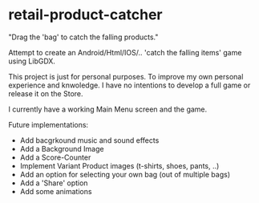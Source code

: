 # retail-product-catcher
"Drag the 'bag' to catch the falling products."

Attempt to create an Android/Html/IOS/.. 'catch the falling items' game using LibGDX.

This project is just for personal purposes. To improve my own personal experience and knwoledge. 
I have no intentions to develop a full game or release it on the Store.


I currently have a working Main Menu screen and the game. 


Future implementations:
- Add bacgrkound music and sound effects
- Add a Background Image
- Add a Score-Counter
- Implement Variant Product images (t-shirts, shoes, pants, ..)
- Add an option for selecting your own bag (out of multiple bags)
- Add a 'Share' option
- Add some animations
